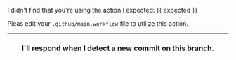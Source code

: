 I didn't find that you're using the action I expected: {{ expected }}

Pleas edit your `.github/main.workflow` file to utilize this action.

<hr>
<h3 align="center">I'll respond when I detect a new commit on this branch.</h3>